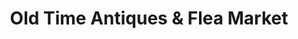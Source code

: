 ---
title: "Old Time Antiques & Flea Market"
url: /crestview/old-time-antiques-und-flea-market/
shop: Antiquitäten
---